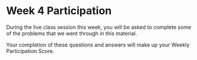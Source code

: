 # Week 4 Participation

During the live class session this week, you will be asked to complete some of
the problems that we went through in this material.

Your completion of these questions and answers will make up your Weekly
Participation Score.
